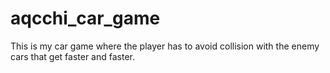# aqcchi_car_game
This is my car game where the player has to avoid collision with the enemy cars that get faster and faster.
